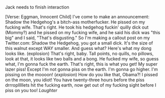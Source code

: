 Jack needs to finish interaction



[Verse: Eggman, Innocent Child]
I've come to make an announcement: Shadow the Hedgehog's a bitch-ass motherfucker. He pissed on my fucking wife. That's right. He took his hedgehog fuckin' quilly dick out (Mommy?) and he pissed on my fucking wife, and he said his dick was "this big" and I said, "That's disgusting." So I'm making a callout post on my Twitter.com: Shadow the Hedgehog, you got a small dick. It's the size of this walnut except WAY smaller. And guess what? Here's what my dong looks like. (explosion) That's right, baby. Tall points, no quills, no pillows, look at that, it looks like two balls and a bong. He fucked my wife, so guess what, I'm gonna fuck the earth. That's right, this is what you get! My supеr lazer piss! Except I'm not gonna piss on the еarth. I'm gonna go higher. I'm pissing on the moooon! (*explosion*) How do you like that, Obama?! I pissed on the moon, you idiot! You have twenty-three hours before the piss drrroplllllets hit the fucking earth, now get out of my fucking sight before I piss on you too!
*Laughter*



